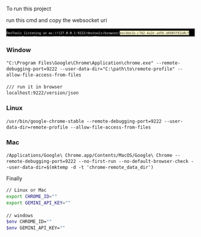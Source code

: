 To run this project

run this cmd and copy the websocket uri

![Ref Image](./assets/image.png)

### Window
```windows
"C:\Program Files\Google\Chrome\Application\chrome.exe" --remote-debugging-port=9222 --user-data-dir="C:\path\to\remote-profile" --allow-file-access-from-files

/// run it in browser
localhost:9222/version/json
```

### Linux
```linux
/usr/bin/google-chrome-stable --remote-debugging-port=9222 --user-data-dir=remote-profile --allow-file-access-from-files
```

### Mac
```macos
/Applications/Google\ Chrome.app/Contents/MacOS/Google\ Chrome --remote-debugging-port=9222 --no-first-run --no-default-browser-check --user-data-dir=$(mktemp -d -t 'chrome-remote_data_dir')
```

Finally

```bash
// Linux or Mac
export CHROME_ID=""
export GEMINI_API_KEY=""

// windows
$env CHROME_ID=""
$env GEMINI_API_KEY=""
```

